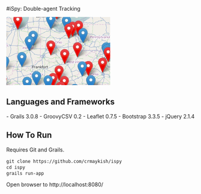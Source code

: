 #iSpy: Double-agent Tracking

![screenshot](screenshot.PNG)

<h2>Languages and Frameworks</h2>
 - Grails 3.0.8
 - GroovyCSV 0.2
 - Leaflet 0.7.5
 - Bootstrap 3.3.5
 - jQuery 2.1.4
 
<h2>How To Run</h2>

Requires Git and Grails.
```
git clone https://github.com/crmaykish/ispy
cd ispy
grails run-app
```
Open browser to http://localhost:8080/
